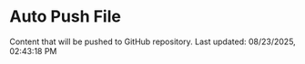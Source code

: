# Auto Push File

Content that will be pushed to GitHub repository.
Last updated: 08/23/2025, 02:43:18 PM